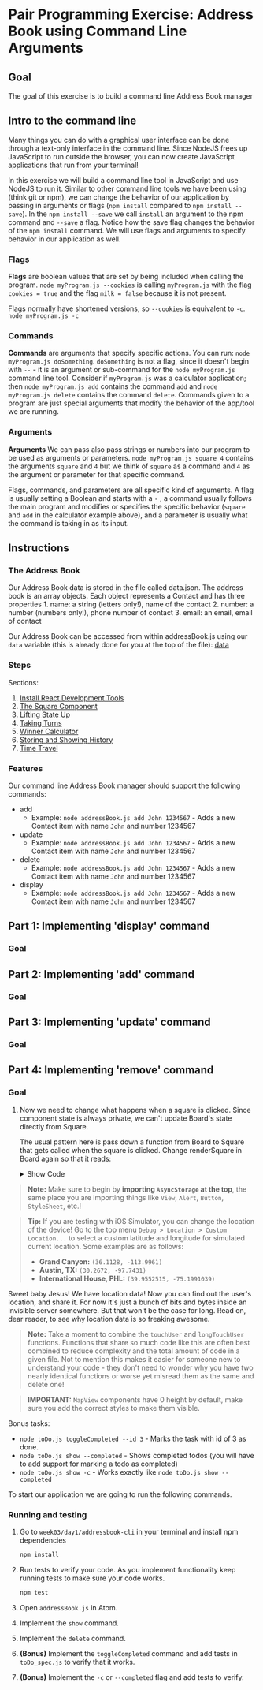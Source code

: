 
# Pair Programming Exercise: Address Book using Command Line Arguments

## Goal

The goal of this exercise is to build a command line Address Book manager

## Intro to the command line

Many things you can do with a graphical user interface can be done through a text-only interface in the command line. Since NodeJS frees up JavaScript to run outside the browser, you can now create JavaScript applications that run from your terminal!

In this exercise we will build a command line tool in JavaScript and use NodeJS to run it. Similar to other command line tools we have been using (think git or npm), we can change the behavior of our application by passing in arguments or flags (`npm install` compared to `npm install --save`). In the `npm install --save` we call `install` an argument to the npm command and `--save` a flag. Notice how the save flag changes the behavior of the `npm install` command. We will use flags and arguments to specify behavior in our application as well.


### Flags

**Flags** are boolean values that are set by being included when calling the program.
`node myProgram.js --cookies` is calling `myProgram.js` with the flag `cookies
= true` and the flag `milk = false` because it is not present.

Flags normally have shortened versions, so `--cookies` is equivalent to `-c`.
`node myProgram.js -c`

### Commands

**Commands** are arguments that specify specific actions. You can run:
`node myProgram.js doSomething`. `doSomething` is not a flag, since it doesn't begin with `--` - it is an argument or sub-command for the `node myProgram.js` command line tool. Consider if `myProgram.js` was a calculator application; then `node myProgram.js add` contains the command `add` and `node myProgram.js delete` contains the command `delete`. Commands given to a program are just special arguments that modify the behavior of the app/tool we are running.

### Arguments

**Arguments** We can pass also pass strings or numbers into our program to be used as arguments or parameters.
`node myProgram.js square 4` contains the arguments `square` and `4` but we think of `square` as a command and `4` as the argument or parameter for that specific command.

Flags, commands, and parameters are all specific kind of arguments. A flag is usually setting a Boolean and starts with a `-` , a command usually follows the main program and modifies or specifies the specific behavior (`square` and `add` in the calculator example above), and a parameter is usually what the command is taking in as its input.


## Instructions
### The Address Book
Our Address Book data is stored in the file called data.json. The address book is an array objects. Each object represents a Contact and has three properties
    1. name: a string (letters only!), name of the contact
    2. number: a number (numbers only!), phone number of contact
    3. email: an email, email of contact

Our Address Book can be accessed from within addressBook.js using our `data` variable (this is already done for you at the top of the file):
[data](./img/datafile.png)

### Steps
Sections:
1. [Install React Development Tools](#part-1-install-react-development-tools)
1. [The Square Component](#part-2-the-square-component)
1. [Lifting State Up](#part-3-lifting-state-up)
1. [Taking Turns](#part-4-taking-turns)
1. [Winner Calculator](#part-5-winner-calculation)
1. [Storing and Showing History](#part-6-storing-and-showing-history)
1. [Time Travel](#part-7-time-travel)

### Features

Our command line Address Book manager should support the following commands:
- add
  - Example: `node addressBook.js add John 1234567` - Adds a new Contact item with name `John` and number 1234567
- update
  - Example: `node addressBook.js add John 1234567` - Adds a new Contact item with name `John` and number 1234567
- delete
  - Example: `node addressBook.js add John 1234567` - Adds a new Contact item with name `John` and number 1234567
- display
  - Example: `node addressBook.js add John 1234567` - Adds a new Contact item with name `John` and number 1234567

## Part 1: Implementing 'display' command
### Goal


## Part 2: Implementing 'add' command
### Goal

## Part 3: Implementing 'update' command
### Goal

## Part 4: Implementing 'remove' command
### Goal

1. Now we need to change what happens when a square is clicked. Since component state is always private, we can't update Board's state directly from Square.

    The usual pattern here is pass down a function from Board to Square that gets called when the square is clicked. Change renderSquare in Board again so that it reads:

    <details>
      <summary>Show Code</summary>

    ```javascript
    renderSquare(i) {
        return (
            <Square
                value={this.state.squares[i]}
                onClick={() => this.handleClick(i)}
            />
        );
    }
    ```

    </details>

> **Note:** Make sure to begin by **importing `AsyncStorage` at the top**, the same place you are importing things like `View`, `Alert`, `Button`, `StyleSheet`, etc.!

> **Tip:** If you are testing with iOS Simulator, you can change the location of the device! Go to the top menu `Debug > Location > Custom Location...` to select a custom latitude and longitude for simulated current location. Some examples are as follows:
> - **Grand Canyon:** `(36.1128, -113.9961)`
> - **Austin, TX:** `(30.2672, -97.7431)`
> - **International House, PHL:** `(39.9552515, -75.1991039)`


Sweet baby Jesus! We have location data! Now you can find out the user's
location, and share it. For now it's just a bunch of bits and bytes inside an
invisible server somewhere. But that won't be the case for long. Read on, dear
reader, to see why location data is so freaking awesome.

>**Note:** Take a moment to combine the `touchUser` and `longTouchUser` functions. Functions that share so much code like this are often best combined to reduce complexity and the total amount of code in a given file. Not to mention this makes it easier for someone new to understand your code - they don't need to wonder why you have two nearly identical functions or worse yet misread them as the same and delete one!

> **IMPORTANT:** `MapView` components have 0 height by default, make sure you add the correct styles to make them visible.

Bonus tasks:

- `node toDo.js toggleCompleted --id 3` - Marks the task with id of 3 as done.
- `node toDo.js show --completed` - Shows completed todos (you will have to add support for marking a todo as completed)
- `node toDo.js show -c` - Works exactly like `node toDo.js show --completed`

To start our application we are going to run the following commands.

### Running and testing

1. Go to `week03/day1/addressbook-cli` in your terminal and install npm dependencies

    ```bash
    npm install
    ```

2. Run tests to verify your code. As you implement functionality keep running
tests to make sure your code works.

    ```bash
    npm test
    ```

3. Open `addressBook.js` in Atom.
4. Implement the `show` command.
5. Implement the `delete` command.
6. **(Bonus)** Implement the `toggleCompleted` command and add tests in
`toDo_spec.js` to verify that it works.
7. **(Bonus)** Implement the `-c` or `--completed` flag and add tests to verify.
